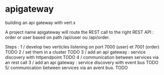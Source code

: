 # apigateway
building an api gateway with vert.x

A project name apigateway will route the REST call to the right REST API : order or user based on path /api/user ou /api/order.

Steps :
 1 / develop two verticles listening on port 7000 (user) et 7001 (order)  TODO
 2 / set them in a cluster TODO 
 3 / add an api gateway : service discovery with httpendpoint TODO
 4 / communication between services via an rest call
 3 / add an api gateway : service discovery with event bus TODO
 5/ communication between services via an avent bus. TODO

